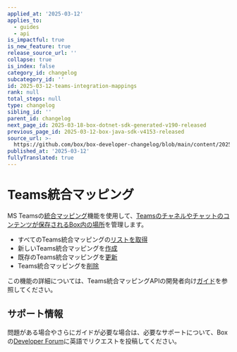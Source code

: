 ```yaml
---
applied_at: '2025-03-12'
applies_to:
  - guides
  - api
is_impactful: true
is_new_feature: true
release_source_url: ''
collapse: true
is_index: false
category_id: changelog
subcategory_id: ''
id: 2025-03-12-teams-integration-mappings
rank: null
total_steps: null
type: changelog
sibling_id: ''
parent_id: changelog
next_page_id: 2025-03-18-box-dotnet-sdk-generated-v190-released
previous_page_id: 2025-03-12-box-java-sdk-v4153-released
source_url: >-
  https://github.com/box/box-developer-changelog/blob/main/content/2025/03-12-teams-integration-mappings.md
published_at: '2025-03-12'
fullyTranslated: true
---
```

# Teams統合マッピング

MS Teamsの[統合マッピング][1]機能を使用して、[Teamsのチャネルやチャットのコンテンツが保存されるBox内の場所][2]を管理します。

* すべてのTeams統合マッピングの[リストを取得][3]
* 新しいTeams統合マッピングを[作成][4]
* 既存のTeams統合マッピングを[更新][5]
* Teams統合マッピングを[削除][6]

この機能の詳細については、Teams統合マッピングAPIの開発者向け[ガイド][7]を参照してください。

## サポート情報

問題がある場合やさらにガイドが必要な場合は、必要なサポートについて、Boxの[Developer Forum][8]に英語でリクエストを投稿してください。

[1]: r://integration-mapping-teams

[2]: https://support.box.com/hc/en-us/articles/360050737154-Assigning-a-Default-Box-Folder-to-a-Teams-Channel-or-Chat

[3]: r://get-integration-mappings-teams

[4]: r://post-integration-mappings-teams

[5]: r://put-integration-mappings-teams-id

[6]: r://delete-integration-mappings-teams-id

[7]: g://integration-mappings/teams-mappings/index

[8]: https://support.box.com/hc/en-us/community/topics/360001932973-Platform-and-Developer-Forum
